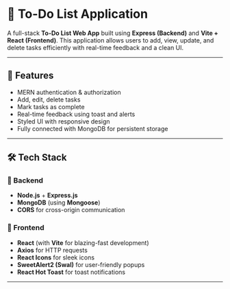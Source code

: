# 📝 To-Do List Application

A full-stack **To-Do List Web App** built using **Express (Backend)** and **Vite + React (Frontend)**. This application allows users to add, view, update, and delete tasks efficiently with real-time feedback and a clean UI.

---

## 🚀 Features
- MERN authentication & authorization
- Add, edit, delete tasks
- Mark tasks as complete
- Real-time feedback using toast and alerts
- Styled UI with responsive design
- Fully connected with MongoDB for persistent storage

---

## 🛠️ Tech Stack

### 🧠 Backend

- **Node.js** + **Express.js**
- **MongoDB** (using **Mongoose**)
- **CORS** for cross-origin communication

### 🎨 Frontend

- **React** (with **Vite** for blazing-fast development)
- **Axios** for HTTP requests
- **React Icons** for sleek icons
- **SweetAlert2 (Swal)** for user-friendly popups
- **React Hot Toast** for toast notifications

---
